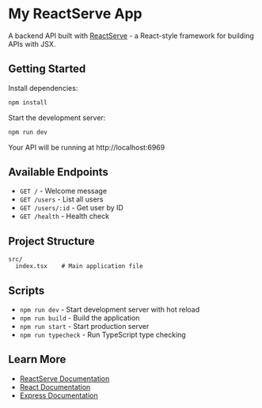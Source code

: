 # My ReactServe App

A backend API built with [ReactServe](https://github.com/your-username/react-serve-js) - a React-style framework for building APIs with JSX.

## Getting Started

Install dependencies:

```bash
npm install
```

Start the development server:

```bash
npm run dev
```

Your API will be running at http://localhost:6969

## Available Endpoints

- `GET /` - Welcome message
- `GET /users` - List all users
- `GET /users/:id` - Get user by ID
- `GET /health` - Health check

## Project Structure

```
src/
  index.tsx    # Main application file
```

## Scripts

- `npm run dev` - Start development server with hot reload
- `npm run build` - Build the application
- `npm run start` - Start production server
- `npm run typecheck` - Run TypeScript type checking

## Learn More

- [ReactServe Documentation](https://github.com/your-username/react-serve-js)
- [React Documentation](https://react.dev/)
- [Express Documentation](https://expressjs.com/)
